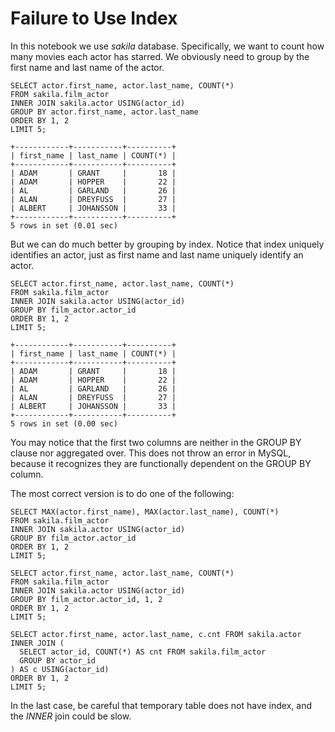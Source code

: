 # Failure to Use Index

In this notebook we use *sakila* database. Specifically, we want to count how many movies each actor has starred. We obviously need to group by the first name and last name of the actor.

```
SELECT actor.first_name, actor.last_name, COUNT(*)
FROM sakila.film_actor
INNER JOIN sakila.actor USING(actor_id)
GROUP BY actor.first_name, actor.last_name
ORDER BY 1, 2
LIMIT 5;

+------------+-----------+----------+
| first_name | last_name | COUNT(*) |
+------------+-----------+----------+
| ADAM       | GRANT     |       18 |
| ADAM       | HOPPER    |       22 |
| AL         | GARLAND   |       26 |
| ALAN       | DREYFUSS  |       27 |
| ALBERT     | JOHANSSON |       33 |
+------------+-----------+----------+
5 rows in set (0.01 sec)
```

But we can do much better by grouping by index. Notice that index uniquely identifies an actor, just as first name and last name uniquely identify an actor.

```
SELECT actor.first_name, actor.last_name, COUNT(*)
FROM sakila.film_actor
INNER JOIN sakila.actor USING(actor_id)
GROUP BY film_actor.actor_id
ORDER BY 1, 2
LIMIT 5;

+------------+-----------+----------+
| first_name | last_name | COUNT(*) |
+------------+-----------+----------+
| ADAM       | GRANT     |       18 |
| ADAM       | HOPPER    |       22 |
| AL         | GARLAND   |       26 |
| ALAN       | DREYFUSS  |       27 |
| ALBERT     | JOHANSSON |       33 |
+------------+-----------+----------+
5 rows in set (0.00 sec)
```

You may notice that the first two columns are neither in the GROUP BY clause nor aggregated over. This does not throw an error in MySQL, because it recognizes they are functionally dependent on the GROUP BY column.

The most correct version is to do one of the following:

```
SELECT MAX(actor.first_name), MAX(actor.last_name), COUNT(*)
FROM sakila.film_actor
INNER JOIN sakila.actor USING(actor_id)
GROUP BY film_actor.actor_id
ORDER BY 1, 2
LIMIT 5;

SELECT actor.first_name, actor.last_name, COUNT(*)
FROM sakila.film_actor
INNER JOIN sakila.actor USING(actor_id)
GROUP BY film_actor.actor_id, 1, 2
ORDER BY 1, 2
LIMIT 5;

SELECT actor.first_name, actor.last_name, c.cnt FROM sakila.actor
INNER JOIN (
  SELECT actor_id, COUNT(*) AS cnt FROM sakila.film_actor
  GROUP BY actor_id
) AS c USING(actor_id)
ORDER BY 1, 2
LIMIT 5;
```

In the last case, be careful that temporary table does not have index, and the *INNER* join could be slow.